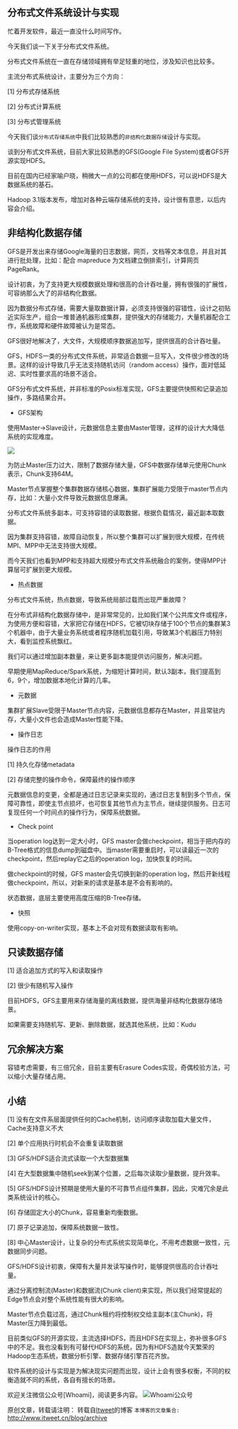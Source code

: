 分布式文件系统设计与实现
---

忙着开发软件，最近一直没什么时间写作。

今天我们谈一下关于分布式文件系统。

分布式文件系统在一直在存储领域拥有举足轻重的地位，涉及知识也比较多。

主流分布式系统设计，主要分为三个方向：

[1] 分布式存储系统 

[2] 分布式计算系统 

[3] 分布式管理系统

今天我们谈`分布式存储系统`中我们比较熟悉的`非结构化数据存储`设计与实现。

谈到分布式文件系统，目前大家比较熟悉的GFS(Google File System)或者GFS开源实现HDFS。

目前在国内已经家喻户晓，稍微大一点的公司都在使用HDFS，可以说HDFS是大数据系统的基石。

Hadoop 3.1版本发布，增加对各种云端存储系统的支持，设计很有意思，以后内容会介绍。

## 非结构化数据存储

GFS是开发出来存储Google海量的日志数据，网页，文档等文本信息，并且对其进行批处理，比如：配合 mapreduce 为文档建立倒排索引，计算网页 PageRank。

设计初衷，为了支持更大规模数据处理和很高的合计吞吐量，拥有很强的扩展性，可容纳那么大了的非结构化数据。

因为数据分布式存储，需要大量取数据计算，必须支持很强的容错性，设计之初贴近实际生产，组合一堆普通机器形成集群，提供强大的存储能力，大量机器配合工作，系统故障和硬件故障被认为是常态。

GFS很好地解决了，大文件，大规模顺序数据追加写，提供很高的合计吞吐量。

GFS，HDFS一类的分布式文件系统，非常适合数据一旦写入，文件很少修改的场景。这样的设计导致几乎无法支持随机访问（random access）操作，面对低延迟、实时性要求高的场景不适合。

GFS分布式文件系统，并非标准的Posix标准实现，GFS主要提供快照和记录追加操作，多路结果合并。

* GFS架构

使用Master->Slave设计，元数据信息主要由Master管理，这样的设计大大降低系统的实现难度。

![](https://github.com/itweet/labs/raw/master/JDP/dfs/img/gfs_architecture.jpg)

为防止Master压力过大，限制了数据存储大量，GFS中数据存储单元使用Chunk表示，Chunk支持64M。

Master节点掌握整个集群数据存储核心数据，集群扩展能力受限于master节点内存，比如：大量小文件导致元数据信息爆满。

分布式文件系统多副本，可支持容错的读取数据，根据负载情况，最近副本取数据。

因为集群支持容错，故障自动恢复，所以整个集群可以扩展到很大规模，在传统MPI、MPP中无法支持很大规模。

而今天我们也看到MPP和支持超大规模分布式文件系统融合的案例，使得MPP计算层可扩展到更大规模。

* 热点数据

分布式文件系统，热点数据，导致系统局部过载而出现严重故障？

在分布式非结构化数据存储中，是非常常见的，比如我们某个公共库文件或程序，为使用方便和容错，大家把它存储在HDFS，它被切块存储于100个节点的集群某3个机器中，由于大量业务系统或者程序随机加载引用，导致某3个机器压力特别大，看到监控系统飘红。

我们可以通过增加副本数量，来让更多副本能提供访问服务，解决问题。

早期使用MapReduce/Spark系统，为缩短计算时间，默认3副本，我们提高到6，9个，增加数据本地化计算的几率。

* 元数据

集群扩展Slave受限于Master节点内容，元数据信息都存在Master，并且常驻内存，大量小文件也会造成Master性能下降。

* 操作日志

操作日志的作用

[1] 持久化存储metadata

[2] 存储完整的操作命令，保障最终的操作顺序

元数据信息的变更，全都是通过日志记录来实现的，通过日志复制到多个节点，保障可靠性，即使主节点损坏，也可恢复其他节点为主节点，继续提供服务。日志可复现任何一个时间点的操作行为，保障系统数据。

* Check point

当operation log达到一定大小时，GFS master会做checkpoint，相当于把内存的B-Tree格式的信息dump到磁盘中。当master需要重启时，可以读最近一次的checkpoint，然后replay它之后的operation log，加快恢复的时间。

做checkpoint的时候，GFS master会先切换到新的operation log，然后开新线程做checkpoint，所以，对新来的请求是基本是不会有影响的。

状态数据，底层主要使用高度压缩的B-Tree存储。

* 快照

使用copy-on-writer实现，基本上不会对现有数据读取有影响。

## 只读数据存储

[1] 适合追加方式的写入和读取操作

[2] 很少有随机写入操作

目前HDFS，GFS主要用来存储海量的离线数据，提供海量非结构化数据存储场景。

如果需要支持随机写、更新、删除数据，就选其他系统，比如：Kudu

## 冗余解决方案

容错考虑需要，有三倍冗余，目前主要有Erasure Codes实现，奇偶校验方法，可以缩小大量存储占用。

## 小结

[1] 没有在文件系层面提供任何的Cache机制，访问顺序读取加载大量文件，Cache支持意义不大

[2] 单个应用执行时机会不会重复读取数据

[3] GFS/HDFS适合流式读取一个大型数据集

[4] 在大型数据集中随机seek到某个位置，之后每次读取少量数据，提升效率。

[5] GFS/HDFS设计预期是使用大量的不可靠节点组件集群，因此，灾难冗余是此类系统设计的核心。

[6] 存储固定大小的Chunk，容易重新均衡数据。

[7] 原子记录追加，保障系统数据一致性。

[8] 中心Master设计，让复杂的分布式系统实现简单化，不用考虑数据一致性，元数据同步问题。

GFS/HDFS设计初衷，保障有大量并发读写操作时，能够提供很高的合计吞吐量。

通过分离控制流(Master)和数据流(Chunk client)来实现，所以我们经常提起的Edge节点会对整个系统性能有很大的影响。

Master节点负载过高，通过Chunk租约将控制权交给主副本(主Chunk)，将Master压力降到最低。

目前类似GFS的开源实现，主流选择HDFS，而且HDFS在实现上，弥补很多GFS中的不足。我也没看到有可替代HDFS的系统，因为有HDFS造就今天繁荣的Hadoop生态系统，数据分析引擎、数据存储引擎百花齐放。

软件系统的设计与实现是为解决现实问题而出现，设计上会有很多权衡，不同的权衡造就不同的系统，各自有擅长的场景。

欢迎关注微信公众号[Whoami]，阅读更多内容。
![Whoami公众号](https://github.com/itweet/labs/raw/master/common/img/weixin_public.gif)

原创文章，转载请注明： 转载自[Itweet](http://www.itweet.cn)的博客
`本博客的文章集合:` http://www.itweet.cn/blog/archive





